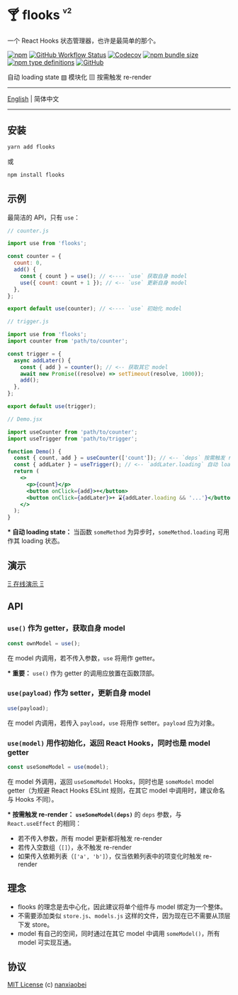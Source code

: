 # 🍸 flooks <sup><sup><sub>v2</sub></sup></sup>

一个 React Hooks 状态管理器，也许是最简单的那个。

[![npm](https://img.shields.io/npm/v/flooks?style=flat-square)](https://www.npmjs.com/package/flooks)
[![GitHub Workflow Status](https://img.shields.io/github/workflow/status/nanxiaobei/flooks/Test?style=flat-square)](https://github.com/nanxiaobei/flooks/actions?query=workflow%3ATest)
[![Codecov](https://img.shields.io/codecov/c/github/nanxiaobei/flooks?style=flat-square)](https://codecov.io/gh/nanxiaobei/flooks)
[![npm bundle size](https://img.shields.io/bundlephobia/minzip/flooks?style=flat-square)](https://bundlephobia.com/result?p=flooks)
[![npm type definitions](https://img.shields.io/npm/types/typescript?style=flat-square)](https://github.com/nanxiaobei/flooks/blob/master/src/index.ts)
[![GitHub](https://img.shields.io/github/license/nanxiaobei/flooks?style=flat-square)](https://github.com/nanxiaobei/flooks/blob/master/LICENSE)

自动 loading state ▧ 模块化 ▧ 按需触发 re-render

---

[English](./README.md) | 简体中文

---

## 安装

```sh
yarn add flooks
```

或

```sh
npm install flooks
```

## 示例

最简洁的 API，只有 `use`：

```js
// counter.js

import use from 'flooks';

const counter = {
  count: 0,
  add() {
    const { count } = use(); // <---- `use` 获取自身 model
    use({ count: count + 1 }); // <-- `use` 更新自身 model
  },
};

export default use(counter); // <---- `use` 初始化 model
```

```js
// trigger.js

import use from 'flooks';
import counter from 'path/to/counter';

const trigger = {
  async addLater() {
    const { add } = counter(); // <-- 获取其它 model
    await new Promise((resolve) => setTimeout(resolve, 1000));
    add();
  },
};

export default use(trigger);
```

```jsx
// Demo.jsx

import useCounter from 'path/to/counter';
import useTrigger from 'path/to/trigger';

function Demo() {
  const { count, add } = useCounter(['count']); // <-- `deps` 按需触发 re-render
  const { addLater } = useTrigger(); // <-- `addLater.loading` 自动 loading state
  return (
    <>
      <p>{count}</p>
      <button onClick={add}>+</button>
      <button onClick={addLater}>+ ⌛{addLater.loading && '...'}</button>
    </>
  );
}
```

**\* 自动 loading state：** 当函数 `someMethod` 为异步时，`someMethod.loading` 可用作其 loading 状态。

## 演示

[Ξ 在线演示 Ξ](https://codesandbox.io/s/flooks-gqye5)

## API

### `use()` 作为 getter，获取自身 model

```js
const ownModel = use();
```

在 model 内调用，若不传入参数，`use` 将用作 getter。

**\* 重要：** `use()` 作为 getter 的调用应放置在函数顶部。

### `use(payload)` 作为 setter，更新自身 model

```js
use(payload);
```

在 model 内调用，若传入 `payload`，`use` 将用作 setter。`payload` 应为对象。

### `use(model)` 用作初始化，返回 React Hooks，同时也是 model getter

```js
const useSomeModel = use(model);
```

在 model 外调用，返回 `useSomeModel` Hooks，同时也是 `someModel` model getter（为规避 React Hooks ESLint 规则，在其它 model 中调用时，建议命名与 Hooks 不同）。

**\* 按需触发 re-render：** **`useSomeModel(deps)`** 的 `deps` 参数，与 `React.useEffect` 的相同：

- 若不传入参数，所有 model 更新都将触发 re-render
- 若传入空数组（`[]`），永不触发 re-render
- 如果传入依赖列表（`['a', 'b']`），仅当依赖列表中的项变化时触发 re-render

## 理念

- flooks 的理念是去中心化，因此建议将单个组件与 model 绑定为一个整体。
- 不需要添加类似 `store.js`、`models.js` 这样的文件，因为现在已不需要从顶层下发 store。
- model 有自己的空间，同时通过在其它 model 中调用 `someModel()`，所有 model 可实现互通。

## 协议

[MIT License](https://github.com/nanxiaobei/flooks/blob/master/LICENSE) (c) [nanxiaobei](https://mrlee.me/)

